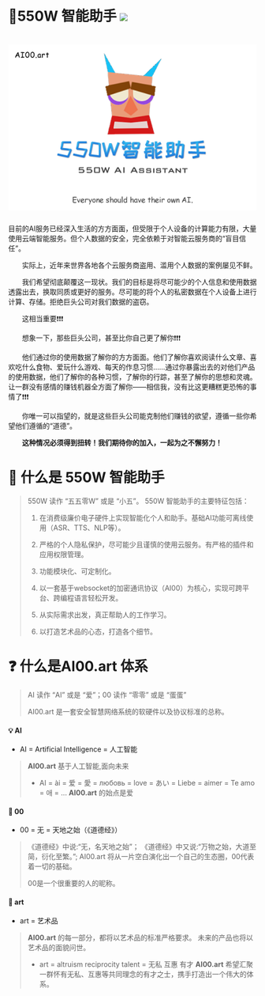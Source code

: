 # 🤖550W 智能助手  ![](https://img.shields.io/badge/license-MIT-blue) 

#  ![](https://github.com/cgisky1980/550W_AI_Assistant/blob/main/550w_logo.png)





目前的AI服务已经深入生活的方方面面，但受限于个人设备的计算能力有限，大量使用云端智能服务。但个人数据的安全，完全依赖于对智能云服务商的“盲目信任”。

&emsp;&emsp;实际上，近年来世界各地各个云服务商盗用、滥用个人数据的案例屡见不鲜。

&emsp;&emsp;我们希望彻底颠覆这一现状。我们的目标是将尽可能少的个人信息和使用数据透露出去，换取同质或更好的服务。尽可能的将个人的私密数据在个人设备上进行计算、存储。拒绝巨头公司对我们数据的盗窃。

&emsp;&emsp;这相当重要❗❗❗

&emsp;&emsp;想象一下，那些巨头公司，甚至比你自己更了解你❗❗❗

&emsp;&emsp;他们通过你的使用数据了解你的方方面面。他们了解你喜欢阅读什么文章、喜欢吃什么食物、爱玩什么游戏、每天的作息习惯……通过你暴露出去的对他们产品的使用数据，他们了解你的各种习惯，了解你的行踪，甚至了解你的思想和灵魂。让一群没有感情的赚钱机器全方面了解你——相信我，没有比这更糟糕更恐怖的事情了❗❗❗

&emsp;&emsp;你唯一可以指望的，就是这些巨头公司能克制他们赚钱的欲望，遵循一些你希望他们遵循的“道德”。

**&emsp;&emsp;这种情况必须得到扭转！我们期待你的加入，一起为之不懈努力！**

# 👑 什么是 550W 智能助手 

  >550W 读作 “五五零W” 或是 “小五”。
  >550W 智能助手的主要特征包括：
  >
  >1. 在消费级廉价电子硬件上实现智能化个人和助手。基础AI功能可离线使用（ASR、TTS、NLP等）。
  >
  >2. 严格的个人隐私保护，尽可能少且谨慎的使用云服务。有严格的插件和应用权限管理。
  >
  >3. 功能模块化、可定制化。
  >
  >4. 以一套基于websocket的加密通讯协议（AI00）为核心，实现可跨平台、跨编程语言轻松开发。
  >
  >5. 从实际需求出发，真正帮助人的工作学习。
  >
  >6. 以打造艺术品的心态，打造各个细节。
  >
  >   

# ❓ 什么是AI00.art 体系

  >AI 读作 “AI” 或是 “爱”；00 读作 “零零” 或是 “蛋蛋”
  >
  >AI00.art 是一套安全智慧网络系统的软硬件以及协议标准的总称。

#### 💡 AI

  - AI = Artificial Intelligence = 人工智能

>**AI00.art** 基于人工智能,面向未来
>
>- AI = ài = 爱 = 愛 = любовь = love = あい = Liebe = aimer = Te amo = 애 = ...
>  **AI00.art** 的始点是爱

#### 💋 00

  - 00 = 无 = 天地之始（《道德经》）

>《道德经》中说:“无，名天地之始”；
>《道德经》中又说:“万物之始，大道至简，衍化至繁。”;
>AI00.art 将从一片空白演化出一个自己的生态圈，00代表着一切的基础。
>
>00是一个很重要的人的昵称。

#### 💎 art

  - art = 艺术品

> **AI00.art** 的每一部分，都将以艺术品的标准严格要求。
> 未来的产品也将以艺术品的面貌问世。
>
> - art = altruism reciprocity talent = 无私 互惠 有才
>   **AI00.art** 希望汇聚一群怀有无私、互惠等共同理念的有才之士，携手打造出一个伟大的体系。
